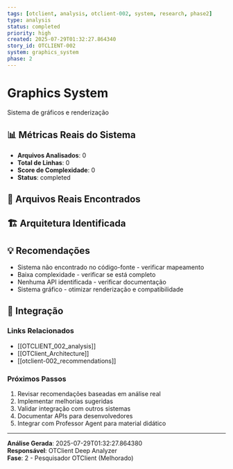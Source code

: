 ```yaml
---
tags: [otclient, analysis, otclient-002, system, research, phase2]
type: analysis
status: completed
priority: high
created: 2025-07-29T01:32:27.864340
story_id: OTCLIENT-002
system: graphics_system
phase: 2
---
```


# Graphics System

Sistema de gráficos e renderização

## 📊 Métricas Reais do Sistema

- **Arquivos Analisados**: 0
- **Total de Linhas**: 0
- **Score de Complexidade**: 0
- **Status**: completed

## 📁 Arquivos Reais Encontrados


## 🏗️ Arquitetura Identificada

## 💡 Recomendações
- Sistema não encontrado no código-fonte - verificar mapeamento
- Baixa complexidade - verificar se está completo
- Nenhuma API identificada - verificar documentação
- Sistema gráfico - otimizar renderização e compatibilidade


## 🔗 Integração

### Links Relacionados
- [[OTCLIENT_002_analysis]]
- [[OTClient_Architecture]]
- [[otclient-002_recommendations]]

### Próximos Passos
1. Revisar recomendações baseadas em análise real
2. Implementar melhorias sugeridas
3. Validar integração com outros sistemas
4. Documentar APIs para desenvolvedores
5. Integrar com Professor Agent para material didático

---

**Análise Gerada**: 2025-07-29T01:32:27.864380  
**Responsável**: OTClient Deep Analyzer  
**Fase**: 2 - Pesquisador OTClient (Melhorado)

